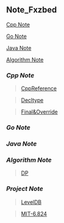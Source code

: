 ## Note_Fxzbed

[Cpp Note](#cpp-note)

[Go Note](#go-note)

[Java Note](#java-note)

[Algorithm Note](#algorithm-note)

### *__Cpp Note__*
> [CppReference](./Cpp/grammar/about%20reference%20pass/CppReference.md)

> [Decltype](./Cpp/grammar/about%20decltype/decltype.md)

>[Final&Override](./Cpp/grammar/final&override%20keyword/final_override_Keyword.md)

### *__Go Note__*
>

### *__Java Note__*
>

### *__Algorithm Note__*
>[DP](./Algorithm/dp/dp.md)

### *__Project Note__*
>[LevelDB](./Project/LevelDB/LevelDBIndex.md)

>[MIT-6.824](./Go/MIT_6.824/6.824-index.md)